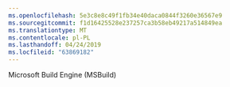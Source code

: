 ```yaml
---
ms.openlocfilehash: 5e3c8e8c49f1fb34e40daca0844f3260e36567e9
ms.sourcegitcommit: f1d16425528e237257ca3b58eb49217a514849ea
ms.translationtype: MT
ms.contentlocale: pl-PL
ms.lasthandoff: 04/24/2019
ms.locfileid: "63869182"
---
```

Microsoft Build Engine (MSBuild)